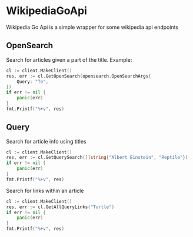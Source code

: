 # WikipediaGoApi
Wikipedia Go Api is a simple wrapper for some wikipedia api endpoints


## OpenSearch
Search for articles given a part of the title.
Example:
```go
cl := client.MakeClient()
res, err := cl.GetOpenSearch(opensearch.OpenSearchArgs{
    Query: "Te",
})
if err != nil {
    panic(err)
}
fmt.Printf("%+v", res)
```

## Query
Search for article info using titles
```go
cl := client.MakeClient()
res, err := cl.GetQuerySearch([]string{"Albert Einstein", "Reptile"})
if err != nil {
    panic(err)
}
fmt.Printf("%+v", res)
```

Search for links within an article
```go
cl := client.MakeClient()
res, err := cl.GetAllQueryLinks("Turtle")
if err != nil {
    panic(err)
}
fmt.Printf("%+v", res)
```